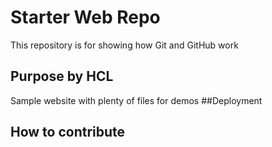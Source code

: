 # Starter Web Repo

This repository is for showing how Git and GitHub work

## Purpose by HCL

Sample website with plenty of files for demos
##Deployment

## How to contribute
